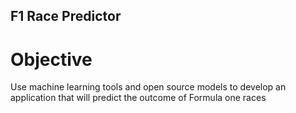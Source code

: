 ## F1 Race Predictor

# Objective

Use machine learning tools and open source models to  develop an application that will predict the outcome of Formula one races